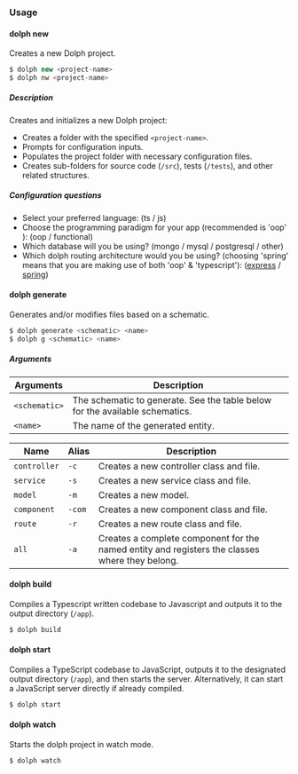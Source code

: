 ### Usage

#### dolph new

Creates a new Dolph project.

```typescript
$ dolph new <project-name>
$ dolph nw <project-name>
```

##### Description

Creates and initializes a new Dolph project:

- Creates a folder with the specified `<project-name>`.
- Prompts for configuration inputs.
- Populates the project folder with necessary configuration files.
- Creates sub-folders for source code (`/src`), tests (`/tests`), and other related structures.


##### Configuration questions

* Select your preferred language: (ts / js)
* Choose the programming paradigm for your app (recommended is 'oop' ): (oop / functional)
* Which database will you be using? (mongo / mysql / postgresql / other)
* Which dolph routing architecture would you be using? (choosing 'spring' means that
 you are making use of  both 'oop' & 'typescript'): ([express](/routing/express) / [spring](/routing/spring))


#### dolph generate

Generates and/or modifies files based on a schematic.

```typescript
$ dolph generate <schematic> <name>
$ dolph g <schematic> <name>
```

##### Arguments

| Arguments | Description |
| ---------- | ---------------------------------------------------------------------------------------------- |
| `<schematic>`      |  The schematic to generate. See the table below for the available schematics.          |
| `<name>` | The name of the generated entity.                                  |


| Name    | Alias | Description                                                                                    |
| ---------- | ----- | ---------------------------------------------------------------------------------------------- |
| `controller`      | `-c`   | Creates a new controller class and file.          |
| `service` | `-s`   | Creates a new service class and file.                                          |
| `model`    | `-m`  | Creates a new model.                                    |
| `component`    |  `-com`  | Creates a new component class and file.                          |
| `route`    |  `-r`  | Creates a new route class and file.                          |
| `all`    |  `-a`  | Creates a complete component for the named entity and registers the classes where they belong.                          |


#### dolph build

Compiles a Typescript written codebase to Javascript and outputs it to the output directory (`/app`). 

```typescript
$ dolph build
```

#### dolph start

Compiles a TypeScript codebase to JavaScript, outputs it to the designated output directory (`/app`), and then starts the server. Alternatively, it can start a JavaScript server directly if already compiled.

```typescript
$ dolph start
```

#### dolph watch

Starts the dolph project in watch mode.

```typescript
$ dolph watch
```